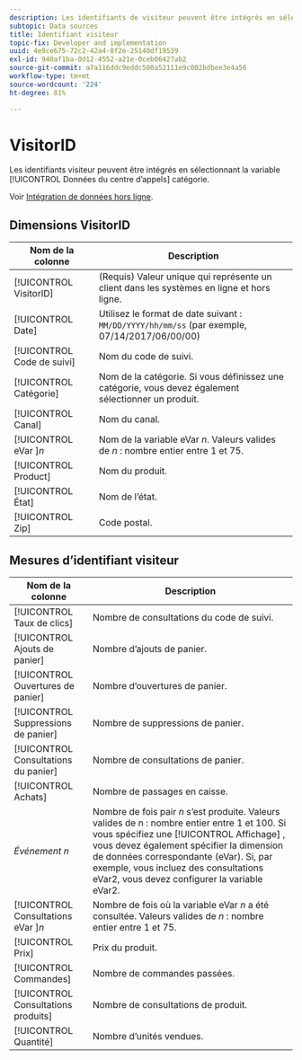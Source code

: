 ```yaml
---
description: Les identifiants de visiteur peuvent être intégrés en sélectionnant la catégorie Générique (ID de transaction).
subtopic: Data sources
title: Identifiant visiteur
topic-fix: Developer and implementation
uuid: 4e9ce675-72c2-42a4-8f2e-25140df19539
exl-id: 940af1ba-0d12-4552-a21e-0ceb06427ab2
source-git-commit: a7a116ddc9eddc500a52111e9c002bdbee3e4a56
workflow-type: tm+mt
source-wordcount: '224'
ht-degree: 81%

---
```


# VisitorID

Les identifiants visiteur peuvent être intégrés en sélectionnant la variable [!UICONTROL Données du centre d’appels] catégorie.

Voir [Intégration de données hors ligne](/help/import/c-data-sources/datasrc-integrating-offline-data.md).

## Dimensions VisitorID

| Nom de la colonne | Description |
|--- |--- |
| [!UICONTROL VisitorID] | (Requis) Valeur unique qui représente un client dans les systèmes en ligne et hors ligne. |
| [!UICONTROL Date] | Utilisez le format de date suivant : `MM/DD/YYYY/hh/mm/ss` (par exemple, 07/14/2017/06/00/00) |
| [!UICONTROL Code de suivi] | Nom du code de suivi. |
| [!UICONTROL Catégorie] | Nom de la catégorie. Si vous définissez une catégorie, vous devez également sélectionner un produit. |
| [!UICONTROL Canal] | Nom du canal. |
| [!UICONTROL eVar ]*n* | Nom de la variable eVar *n*. Valeurs valides de *n* : nombre entier entre 1 et 75. |
| [!UICONTROL Product] | Nom du produit. |
| [!UICONTROL État] | Nom de l’état. |
| [!UICONTROL Zip] | Code postal. |

## Mesures d’identifiant visiteur

| Nom de la colonne | Description |
| --- | --- |
| [!UICONTROL Taux de clics] | Nombre de consultations du code de suivi. |
| [!UICONTROL Ajouts de panier] | Nombre d’ajouts de panier. |
| [!UICONTROL Ouvertures de panier] | Nombre d’ouvertures de panier. |
| [!UICONTROL Suppressions de panier] | Nombre de suppressions de panier. |
| [!UICONTROL Consultations du panier] | Nombre de consultations de panier. |
| [!UICONTROL Achats] | Nombre de passages en caisse. |
| *Événement n* | Nombre de fois pair *n* s’est produite. Valeurs valides de n : nombre entier entre 1 et 100.  Si vous spécifiez une [!UICONTROL Affichage] , vous devez également spécifier la dimension de données correspondante (eVar). Si, par exemple, vous incluez des consultations eVar2, vous devez configurer la variable eVar2. |
| [!UICONTROL Consultations eVar ]*n* | Nombre de fois où la variable eVar *n* a été consultée. Valeurs valides de *n* : nombre entier entre 1 et 75. |
| [!UICONTROL Prix] | Prix du produit. |
| [!UICONTROL Commandes] | Nombre de commandes passées. |
| [!UICONTROL Consultations produits] | Nombre de consultations de produit. |
| [!UICONTROL Quantité] | Nombre d’unités vendues. |
